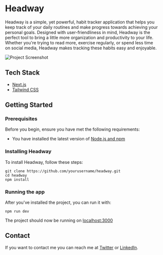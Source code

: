 # Headway

Headway is a simple, yet powerful, habit tracker application that helps you keep track of your daily routines and make progress towards achieving your personal goals. Designed with user-friendliness in mind, Headway is the perfect tool to bring a little more organization and productivity to your life. Whether you're trying to read more, exercise regularly, or spend less time on social media, Headway makes tracking these habits easy and enjoyable.

![Project Screenshot](https://github.com/Saurabhdaswant/headway/assets/77434364/4d6b3fe2-8b99-45a4-b42f-afaba0dc24c8)

## Tech Stack

- [Next.js](https://nextjs.org/)
- [Tailwind CSS](https://tailwindcss.com/)

## Getting Started

### Prerequisites

Before you begin, ensure you have met the following requirements:

- You have installed the latest version of [Node.js and npm](https://nodejs.org/en/download/)

### Installing Headway

To install Headway, follow these steps:

```
git clone https://github.com/yourusername/headway.git
cd headway
npm install
```

### Running the app

After you've installed the project, you can run it with:

```
npm run dev
```

The project should now be running on [localhost:3000](http://localhost:3000)

## Contact

If you want to contact me you can reach me at [Twitter](https://twitter.com/DaswantSaurabh) or [LinkedIn](https://www.linkedin.com/in/daswantsaurabh/).

